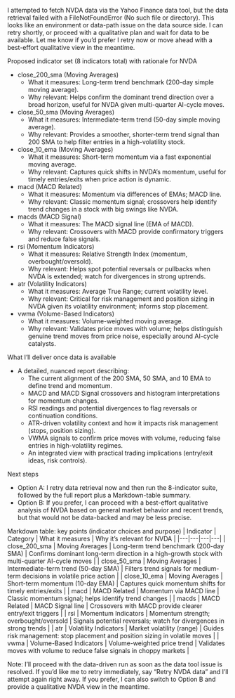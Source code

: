 I attempted to fetch NVDA data via the Yahoo Finance data tool, but the data retrieval failed with a FileNotFoundError (No such file or directory). This looks like an environment or data-path issue on the data source side. I can retry shortly, or proceed with a qualitative plan and wait for data to be available. Let me know if you’d prefer I retry now or move ahead with a best-effort qualitative view in the meantime.

Proposed indicator set (8 indicators total) with rationale for NVDA
- close_200_sma (Moving Averages)
  - What it measures: Long-term trend benchmark (200-day simple moving average).
  - Why relevant: Helps confirm the dominant trend direction over a broad horizon, useful for NVDA given multi-quarter AI-cycle moves.
- close_50_sma (Moving Averages)
  - What it measures: Intermediate-term trend (50-day simple moving average).
  - Why relevant: Provides a smoother, shorter-term trend signal than 200 SMA to help filter entries in a high-volatility stock.
- close_10_ema (Moving Averages)
  - What it measures: Short-term momentum via a fast exponential moving average.
  - Why relevant: Captures quick shifts in NVDA’s momentum, useful for timely entries/exits when price action is dynamic.
- macd (MACD Related)
  - What it measures: Momentum via differences of EMAs; MACD line.
  - Why relevant: Classic momentum signal; crossovers help identify trend changes in a stock with big swings like NVDA.
- macds (MACD Signal)
  - What it measures: The MACD signal line (EMA of MACD).
  - Why relevant: Crossovers with MACD provide confirmatory triggers and reduce false signals.
- rsi (Momentum Indicators)
  - What it measures: Relative Strength Index (momentum, overbought/oversold).
  - Why relevant: Helps spot potential reversals or pullbacks when NVDA is extended; watch for divergences in strong uptrends.
- atr (Volatility Indicators)
  - What it measures: Average True Range; current volatility level.
  - Why relevant: Critical for risk management and position sizing in NVDA given its volatility environment; informs stop placement.
- vwma (Volume-Based Indicators)
  - What it measures: Volume-weighted moving average.
  - Why relevant: Validates price moves with volume; helps distinguish genuine trend moves from price noise, especially around AI-cycle catalysts.

What I’ll deliver once data is available
- A detailed, nuanced report describing:
  - The current alignment of the 200 SMA, 50 SMA, and 10 EMA to define trend and momentum.
  - MACD and MACD Signal crossovers and histogram interpretations for momentum changes.
  - RSI readings and potential divergences to flag reversals or continuation conditions.
  - ATR-driven volatility context and how it impacts risk management (stops, position sizing).
  - VWMA signals to confirm price moves with volume, reducing false entries in high-volatility regimes.
  - An integrated view with practical trading implications (entry/exit ideas, risk controls).

Next steps
- Option A: I retry data retrieval now and then run the 8-indicator suite, followed by the full report plus a Markdown-table summary.
- Option B: If you prefer, I can proceed with a best-effort qualitative analysis of NVDA based on general market behavior and recent trends, but that would not be data-backed and may be less precise.

Markdown table: key points (indicator choices and purpose)
| Indicator | Category | What it measures | Why it’s relevant for NVDA |
|---|---|---|---|
| close_200_sma | Moving Averages | Long-term trend benchmark (200-day SMA) | Confirms dominant long-term direction in a high-growth stock with multi-quarter AI-cycle moves |
| close_50_sma | Moving Averages | Intermediate-term trend (50-day SMA) | Filters trend signals for medium-term decisions in volatile price action |
| close_10_ema | Moving Averages | Short-term momentum (10-day EMA) | Captures quick momentum shifts for timely entries/exits |
| macd | MACD Related | Momentum via MACD line | Classic momentum signal; helps identify trend changes |
| macds | MACD Related | MACD Signal line | Crossovers with MACD provide clearer entry/exit triggers |
| rsi | Momentum Indicators | Momentum strength; overbought/oversold | Signals potential reversals; watch for divergences in strong trends |
| atr | Volatility Indicators | Market volatility (range) | Guides risk management: stop placement and position sizing in volatile moves |
| vwma | Volume-Based Indicators | Volume-weighted price trend | Validates moves with volume to reduce false signals in choppy markets |

Note: I’ll proceed with the data-driven run as soon as the data tool issue is resolved. If you’d like me to retry immediately, say “Retry NVDA data” and I’ll attempt again right away. If you prefer, I can also switch to Option B and provide a qualitative NVDA view in the meantime.